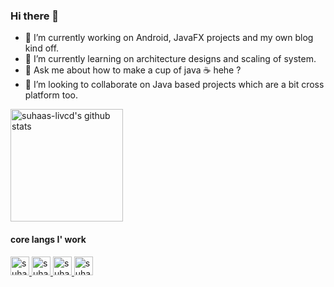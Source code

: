 ### Hi there 👋

- 🔭 I’m currently working on Android, JavaFX projects and my own blog kind off.
- 🌱 I’m currently learning on architecture designs and scaling of system.
- 💬 Ask me about how to make a cup of java ☕  hehe ?
- 👯 I’m looking to collaborate on Java based projects which are a bit cross platform too.

<a href="https://github.com/suhaas-livcd">
  <img height="180em" src="https://github-readme-stats.vercel.app/api?username=suhaas-livcd&show_icons=true&theme=merko&count_private=true" alt="suhaas-livcd's github stats" />
</a>
<br/>

#### core langs I' work
<a href="https://github.com/suhaas-livcd">
  <img  alt="suhaas-livcd's langs-i-work" height="30px" src="https://simpleicons.org/icons/java.svg" />
</a>
<a href="https://github.com/suhaas-livcd">
  <img  alt="suhaas-livcd's langs-i-work" height="30px" src="https://simpleicons.org/icons/android.svg" />
</a>
<a href="https://github.com/suhaas-livcd">
  <img  alt="suhaas-livcd's langs-i-work" height="30px" src="https://simpleicons.org/icons/gnubash.svg" />
</a>
<a href="https://github.com/suhaas-livcd">
  <img  alt="suhaas-livcd's langs-i-work" height="30px" src="https://simpleicons.org/icons/python.svg" />
</a>
<br/>

<!--
**suhaas-livcd/suhaas-livcd** is a ✨ _special_ ✨ repository because its `README.md` (this file) appears on your GitHub profile.

Here are some ideas to get you started:

- 🔭 I’m currently working on ...
- 🌱 I’m currently learning ...
- 👯 I’m looking to collaborate on ...
- 🤔 I’m looking for help with ...
- 💬 Ask me about ...
- 📫 How to reach me: ...
- 😄 Pronouns: ...
- ⚡ Fun fact: ...
-->
